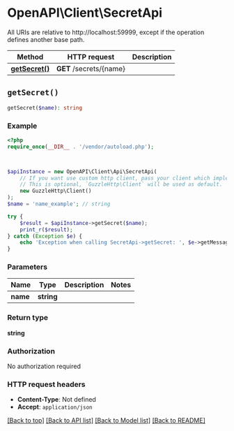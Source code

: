# OpenAPI\Client\SecretApi

All URIs are relative to http://localhost:59999, except if the operation defines another base path.

| Method | HTTP request | Description |
| ------------- | ------------- | ------------- |
| [**getSecret()**](SecretApi.md#getSecret) | **GET** /secrets/{name} |  |


## `getSecret()`

```php
getSecret($name): string
```



### Example

```php
<?php
require_once(__DIR__ . '/vendor/autoload.php');



$apiInstance = new OpenAPI\Client\Api\SecretApi(
    // If you want use custom http client, pass your client which implements `GuzzleHttp\ClientInterface`.
    // This is optional, `GuzzleHttp\Client` will be used as default.
    new GuzzleHttp\Client()
);
$name = 'name_example'; // string

try {
    $result = $apiInstance->getSecret($name);
    print_r($result);
} catch (Exception $e) {
    echo 'Exception when calling SecretApi->getSecret: ', $e->getMessage(), PHP_EOL;
}
```

### Parameters

| Name | Type | Description  | Notes |
| ------------- | ------------- | ------------- | ------------- |
| **name** | **string**|  | |

### Return type

**string**

### Authorization

No authorization required

### HTTP request headers

- **Content-Type**: Not defined
- **Accept**: `application/json`

[[Back to top]](#) [[Back to API list]](../../README.md#endpoints)
[[Back to Model list]](../../README.md#models)
[[Back to README]](../../README.md)
